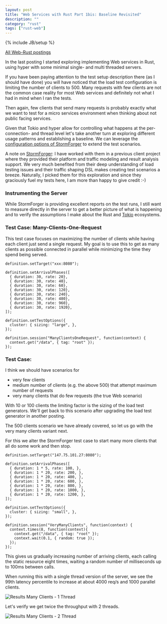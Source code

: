 ```yaml
---
layout: post
title: "Web Services with Rust Part 1bis: Baseline Revisited"
description: ""
category: "rust"
tags: ["rust-web"]
---
```

{% include JB/setup %}

[All Web-Rust postings](http://www.jalg.net/tags.html#rust-web-ref)

In the last posting I started exploring implementing Web services in Rust, using
hyper with some minimal single- and multi threaded servers.

If you have been paying attention to the test setup description there (as I should have
done) you will have noticed that the load test configuration is limiting the number
of clients to 500. Many requests with few clients are not the common case reality for
most Web services and definitely not what I had in mind when I ran the tests.

Then again, few clients that send many requests is probably exactly what we want to
test for a micro services environment when thinking about not public facing services.

Given that Tokio and hyper allow for controlling what happens at the per-connection-
and thread level let's take another turn at exploring different usage patterns and
establishing a baseline. We can leverage the
[configuration options of StormForger](https://docs.stormforger.com/reference/)
to extend the test scenarios.

A note on [StormForger](https://stormforger.com/): I have worked with them in
a previous client project where they provided their platform and traffic modeling
and result analysis support. We very much benefited from their deep understanding of
load testing issues and their traffic shaping DSL makes creating test scenarios a
breeze. Naturally, I picked them for this exploration and since they graciously
fuel my tests here, I am more than happy to give credit :-)

### Instrumenting the Server

While StormForger is providing excellent reports on the test runs, I still want
to measure directly in the server to get a better picture of what is happening
and to verify the assumptions I make about the Rust and [Tokio](http://tokio.io)
ecosystems.

### Test Case: Many-Clients-One-Request

This test case focuses on maximizing the number of clients while having each
client just send a single request. My goal is to use this to get as many
clients as possible connected in parallel while minimizing the time they spend
being served.

    definition.setTarget("xxx:8080");

    definition.setArrivalPhases([
      { duration: 30, rate: 20},
      { duration: 30, rate: 40},
      { duration: 30, rate: 60},
      { duration: 30, rate: 120},
      { duration: 30, rate: 240},
      { duration: 30, rate: 480},
      { duration: 30, rate: 960},
      { duration: 30, rate: 1920},
    ]);

    definition.setTestOptions({
      cluster: { sizing: "large", },
    });

    definition.session("ManyClientsOneRequest", function(context) {
      context.get("/data", { tag: "root" });
    });



### Test Case:




 I think we
should have scenarios for

* very few clients
* medium number of clients (e.g. the above 500) that attempt maximum number of requests
* very many clients that do few requests (the true Web scenario)

With 10 or 100 clients the limiting factor is the sizing of the load test generators. We'll
get back to this scenario after upgrading the load test generator in another posting.

The 500 clients scenario we have already covered, so let us go with the very many clients
variant next.

For this we alter the StormForger test case to start many more clients that all do some
work and then stop.

    definition.setTarget("147.75.101.27:8080");

    definition.setArrivalPhases([
      { duration: 1 * 5, rate: 100, },
      { duration: 1 * 20, rate: 200, },
      { duration: 1 * 20, rate: 400, },
      { duration: 1 * 20, rate: 600, },
      { duration: 1 * 20, rate: 800, },
      { duration: 1 * 20, rate: 1000, },
      { duration: 1 * 20, rate: 1200, },
    ]);

    definition.setTestOptions({
      cluster: { sizing: "small", },
    });

    definition.session("VeryManyClients", function(context) {
      context.times(8, function(context){
        context.get("/data", { tag: "root" });
        context.wait(0.1, { random: true });
      });
    });

This gives us gradually increasing number of arriving clients, each calling the
static resource eight times, waiting a random number of milliseconds up to 100ms
between calls.

When running this with a single thread version of the server, we see the 99th
latency percentile to increase at about 4000 req/s and 1000 parallel clients.

![Results Many Clients - 1 Thread](/assets/img/ManyClients_1Thread.jpg)

Let's verify we get twice the throughput with 2 threads.

![Results Many Clients - 2 Thread](/assets/img/ManyClients_2Thread.jpg)

